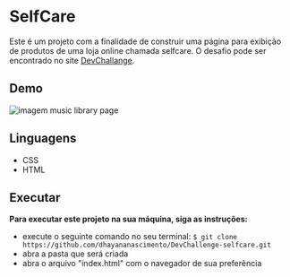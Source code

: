 # SelfCare
Este é um projeto com a finalidade de construir uma página para exibição de produtos de uma loja online chamada selfcare.
O desafio pode ser encontrado no site 
[DevChallange](https://www.devchallenge.com.br/).

## Demo
<img src="./assets/selfcare.gif" alt= "imagem music library page">     

## Linguagens
* CSS
* HTML

## Executar
**Para executar este projeto na sua máquina, siga as instruções:**
* execute o seguinte comando no seu terminal:
`$ git clone https://github.com/dhayananascimento/DevChallenge-selfcare.git`
* abra a pasta que será  criada
* abra o arquivo "index.html" com o navegador de sua preferência
